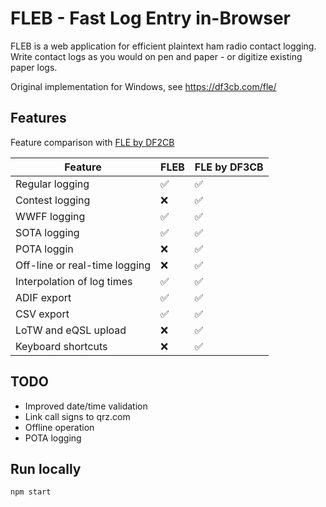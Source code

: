 # FLEB - Fast Log Entry in-Browser

FLEB is a web application for efficient plaintext ham radio contact logging. Write contact logs
as you would on pen and paper - or digitize existing paper logs.

Original implementation for Windows, see https://df3cb.com/fle/

## Features

Feature comparison with [FLE by DF2CB](https://df3cb.com/fle/documentation/)

| Feature                       | FLEB | FLE by DF3CB |
|-------------------------------|------|--------------|
| Regular logging               | ✅   | ✅           |
| Contest logging               | ❌   | ✅           |
| WWFF logging                  | ✅   | ✅           |
| SOTA logging                  | ✅   | ✅           |
| POTA loggin                   | ❌   | ✅           |
| Off-line or real-time logging | ❌   | ✅           |
| Interpolation of log times    | ✅   | ✅           |
| ADIF export                   | ✅   | ✅           |
| CSV export                    | ✅   | ✅           |
| LoTW and eQSL upload          | ❌   | ✅           |
| Keyboard shortcuts            | ❌   | ✅           |

## TODO

- Improved date/time validation
- Link call signs to qrz.com
- Offline operation
- POTA logging

## Run locally

    npm start
